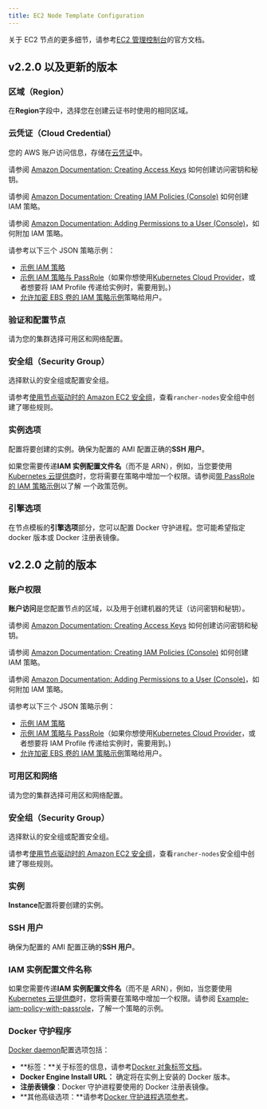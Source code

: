 ```yaml
---
title: EC2 Node Template Configuration
---
```


关于 EC2 节点的更多细节，请参考[EC2 管理控制台](https://aws.amazon.com/ec2)的官方文档。

## v2.2.0 以及更新的版本

### 区域（Region）

在**Region**字段中，选择您在创建云证书时使用的相同区域。

### 云凭证（Cloud Credential）

您的 AWS 账户访问信息，存储在[云凭证](/docs/rancher2/user-settings/cloud-credentials/_index)中。

请参阅 [Amazon Documentation: Creating Access Keys](https://docs.aws.amazon.com/IAM/latest/UserGuide/id_credentials_access-keys.html#Using_CreateAccessKey) 如何创建访问密钥和秘钥。

请参阅 [Amazon Documentation: Creating IAM Policies (Console)](https://docs.aws.amazon.com/IAM/latest/UserGuide/access_policies_create.html#access_policies_create-start) 如何创建 IAM 策略。

请参阅 [Amazon Documentation: Adding Permissions to a User (Console)](https://docs.aws.amazon.com/IAM/latest/UserGuide/id_users_change-permissions.html#users_change_permissions-add-console)，如何附加 IAM 策略。

请参考以下三个 JSON 策略示例：

- [示例 IAM 策略](/docs/rancher2/cluster-provisioning/rke-clusters/node-pools/ec2/_index)
- [示例 IAM 策略与 PassRole](/docs/rancher2/cluster-provisioning/rke-clusters/node-pools/ec2/_index)（如果你想使用[Kubernetes Cloud Provider](/docs/rancher2/cluster-provisioning/rke-clusters/cloud-providers/_index)，或者想要将 IAM Profile 传递给实例时，需要用到。)
- [允许加密 EBS 卷的 IAM 策略示例](/docs/rancher2/cluster-provisioning/rke-clusters/node-pools/ec2/_index)策略给用户。

### 验证和配置节点

请为您的集群选择可用区和网络配置。

### 安全组（Security Group）

选择默认的安全组或配置安全组。

请参考[使用节点驱动时的 Amazon EC2 安全组](/docs/rancher2/installation/requirements/ports/_index)，查看`rancher-nodes`安全组中创建了哪些规则。

### 实例选项

配置将要创建的实例。确保为配置的 AMI 配置正确的**SSH 用户**。

如果您需要传递**IAM 实例配置文件名**（而不是 ARN），例如，当您要使用[Kubernetes 云提供商](/docs/rancher2/cluster-provisioning/rke-clusters/cloud-providers/_index)时，您将需要在策略中增加一个权限。请参阅[带 PassRole 的 IAM 策略示例](#example-iam-policy-with-passrole)以了解
一个政策范例。

### 引擎选项

在节点模板的**引擎选项**部分，您可以配置 Docker 守护进程。您可能希望指定 docker 版本或 Docker 注册表镜像。

## v2.2.0 之前的版本

### 账户权限

**账户访问**是您配置节点的区域，以及用于创建机器的凭证（访问密钥和秘钥）。

请参阅 [Amazon Documentation: Creating Access Keys](https://docs.aws.amazon.com/IAM/latest/UserGuide/id_credentials_access-keys.html#Using_CreateAccessKey) 如何创建访问密钥和秘钥。

请参阅 [Amazon Documentation: Creating IAM Policies (Console)](https://docs.aws.amazon.com/IAM/latest/UserGuide/access_policies_create.html#access_policies_create-start) 如何创建 IAM 策略。

请参阅 [Amazon Documentation: Adding Permissions to a User (Console)](https://docs.aws.amazon.com/IAM/latest/UserGuide/id_users_change-permissions.html#users_change_permissions-add-console)，如何附加 IAM 策略。

请参考以下三个 JSON 策略示例：

- [示例 IAM 策略](/docs/rancher2/cluster-provisioning/rke-clusters/node-pools/ec2/_index)
- [示例 IAM 策略与 PassRole](/docs/rancher2/cluster-provisioning/rke-clusters/node-pools/ec2/_index)（如果你想使用[Kubernetes Cloud Provider](/docs/rancher2/cluster-provisioning/rke-clusters/cloud-providers/_index)，或者想要将 IAM Profile 传递给实例时，需要用到。)
- [允许加密 EBS 卷的 IAM 策略示例](/docs/rancher2/cluster-provisioning/rke-clusters/node-pools/ec2/_index)策略给用户。

### 可用区和网络

请为您的集群选择可用区和网络配置。

### 安全组（Security Group）

选择默认的安全组或配置安全组。

请参考[使用节点驱动时的 Amazon EC2 安全组](/docs/rancher2/installation/requirements/ports/_index)，查看`rancher-nodes`安全组中创建了哪些规则。

### 实例

**Instance**配置将要创建的实例。

### SSH 用户

确保为配置的 AMI 配置正确的**SSH 用户**。

### IAM 实例配置文件名称

如果您需要传递**IAM 实例配置文件名**（而不是 ARN），例如，当您要使用[Kubernetes 云提供商](/docs/rancher2/cluster-provisioning/rke-clusters/cloud-providers/_index)时，您将需要在策略中增加一个权限。请参阅 [Example-iam-policy-with-passrole](#example-iam-policy-with-passrole)，了解一个策略的示例。

### Docker 守护程序

[Docker daemon](https://docs.docker.com/engine/docker-overview/#the-docker-daemon)配置选项包括：

- **标签：**关于标签的信息，请参考[Docker 对象标签文档](https://docs.docker.com/config/labels-custom-metadata/)。
- **Docker Engine Install URL：** 确定将在实例上安装的 Docker 版本。
- **注册表镜像**：Docker 守护进程要使用的 Docker 注册表镜像。
- **其他高级选项：**请参考[Docker 守护进程选项参考](https://docs.docker.com/engine/reference/commandline/dockerd/)。
